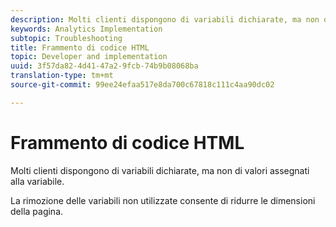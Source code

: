 ```yaml
---
description: Molti clienti dispongono di variabili dichiarate, ma non di valori assegnati alla variabile.
keywords: Analytics Implementation
subtopic: Troubleshooting
title: Frammento di codice HTML
topic: Developer and implementation
uuid: 3f57da82-4d41-47a2-9fcb-74b9b08068ba
translation-type: tm+mt
source-git-commit: 99ee24efaa517e8da700c67818c111c4aa90dc02

---
```



# Frammento di codice HTML

Molti clienti dispongono di variabili dichiarate, ma non di valori assegnati alla variabile.

La rimozione delle variabili non utilizzate consente di ridurre le dimensioni della pagina.
